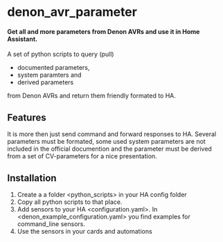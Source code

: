 # denon_avr_parameter
#### Get all and more parameters from Denon AVRs and use it in Home Assistant.

A set of python scripts to query (pull)
- documented parameters, 
- system paramters and 
- derived parameters 

from Denon AVRs and return them friendly formated to HA.

## Features

It is more then just send command and forward responses to HA.
Several parameters must be formated, some used system parameters are not included in the official documention and the <output channel layout> parameter must be derived from a set of CV-parameters for a nice presentation.

## Installation

1. Create a a folder <python_scripts> in your HA config folder 
2. Copy all python scripts to that place.
3. Add sensors to your HA <configuration.yaml>. 
In <denon_example_configuration.yaml> you find examples for command_line sensors.
4. Use the sensors in your cards and automations



